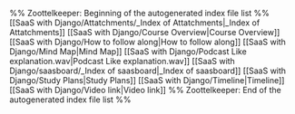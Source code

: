 %% Zoottelkeeper: Beginning of the autogenerated index file list  %%
 [[SaaS with Django/Attatchments/_Index of Attatchments|_Index of Attatchments]]
 [[SaaS with Django/Course Overview|Course Overview]]
 [[SaaS with Django/How to follow along|How to follow along]]
 [[SaaS with Django/Mind Map|Mind Map]]
 [[SaaS with Django/Podcast Like explanation.wav|Podcast Like explanation.wav]]
 [[SaaS with Django/saasboard/_Index of saasboard|_Index of saasboard]]
 [[SaaS with Django/Study Plans|Study Plans]]
 [[SaaS with Django/Timeline|Timeline]]
 [[SaaS with Django/Video link|Video link]]
%% Zoottelkeeper: End of the autogenerated index file list  %%
